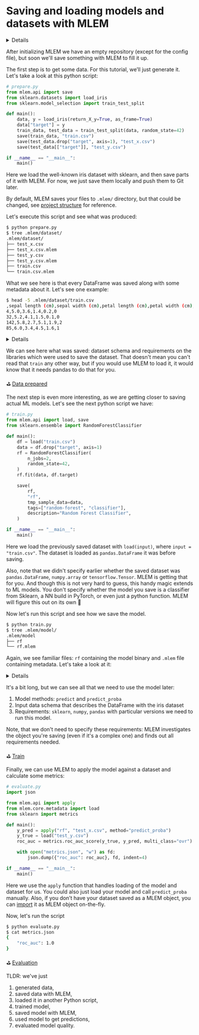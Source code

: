 # Saving and loading models and datasets with MLEM

<details>
### 🧳 Requirements
`pip install mlem scikit-learn pandas`
</details>

After initializing MLEM we have an empty repository (except for the config file), but soon we'll save something with MLEM to fill it up.

The first step is to get some data. For this tutorial, we’ll just generate it. Let's take a look at this python script:

```python
# prepare.py
from mlem.api import save
from sklearn.datasets import load_iris
from sklearn.model_selection import train_test_split

def main():
    data, y = load_iris(return_X_y=True, as_frame=True)
    data["target"] = y
    train_data, test_data = train_test_split(data, random_state=42)
    save(train_data, "train.csv")
    save(test_data.drop("target", axis=1), "test_x.csv")
    save(test_data[["target"]], "test_y.csv")

if __name__ == "__main__":
    main()
```

Here we load the well-known iris dataset with sklearn, and then save parts of it with MLEM. For now, we just save them locally and push them to Git later. 

By default, MLEM saves your files to `.mlem/` directory, but that could be changed, see [project structure](https://todo) for reference.

Let's execute this script and see what was produced:

```bash
$ python prepare.py
$ tree .mlem/dataset/
.mlem/dataset/
├── test_x.csv
├── test_x.csv.mlem
├── test_y.csv
├── test_y.csv.mlem
├── train.csv
└── train.csv.mlem
```

What we see here is that every DataFrame was saved along with some metadata about it. Let's see one example:

```bash
$ head -5 .mlem/dataset/train.csv
,sepal length (cm),sepal width (cm),petal length (cm),petal width (cm),target
4,5.0,3.6,1.4,0.2,0
32,5.2,4.1,1.5,0.1,0
142,5.8,2.7,5.1,1.9,2
85,6.0,3.4,4.5,1.6,1
```

<details>
### `$ cat .mlem/dataset/train.csv.mlem`
    
```yaml
artifacts:
  data:
    hash: add43029d2b464d0884a7d3105ef0652
    size: 2459
    uri: train.csv
object_type: dataset
reader:
  dataset_type:
    columns:
    - ''
    - sepal length (cm)
    - sepal width (cm)
    - petal length (cm)
    - petal width (cm)
    - target
    dtypes:
    - int64
    - float64
    - float64
    - float64
    - float64
    - int64
    index_cols:
    - ''
    type: dataframe
  format: csv
  type: pandas
requirements:
- module: pandas
  version: 1.4.2
```
</details>

We can see here what was saved: dataset schema and requirements on the libraries which were used to save the dataset. That doesn't mean you can't read that `train` any other way, but if you would use MLEM to load it, it would know that it needs pandas to do that for you.

⛳ [Data prepared](https://github.com/iterative/example-mlem-get-started/tree/2-prepare)

The next step is even more interesting, as we are getting closer to saving actual ML models. Let's see the next python script we have:

```python
# train.py
from mlem.api import load, save
from sklearn.ensemble import RandomForestClassifier

def main():
    df = load("train.csv")
    data = df.drop("target", axis=1)
    rf = RandomForestClassifier(
        n_jobs=2,
        random_state=42,
    )
    rf.fit(data, df.target)

    save(
        rf,
        "rf",
        tmp_sample_data=data,
        tags=["random-forest", "classifier"],
        description="Random Forest Classifier",
    )

if __name__ == "__main__":
    main()
```

Here we load the previously saved dataset with `load(input)`, where `input = "train.csv"`. The dataset is loaded as `pandas.DataFrame` it was before saving.

Also, note that we didn't specify earlier whether the saved dataset was `pandas.DataFrame`, `numpy.array` or `tensorflow.Tensor`. MLEM is getting that for you. And though this is not very hard to guess, this handy magic extends to ML models. You don't specify whether the model you save is a classifier from Sklearn, a NN build in PyTorch, or even just a python function. MLEM will figure this out on its own 👋

Now let's run this script and see how we save the model.

```bash
$ python train.py
$ tree .mlem/model/
.mlem/model
├── rf
└── rf.mlem
```

Again, we see familiar files: `rf` containing the model binary and `.mlem` file containing metadata. Let's take a look at it:

<details>
### `$ cat .mlem/model/rf.mlem`
    
```yaml
artifacts:
  data:
    hash: 59440b4398b8d45d8ad64d8d407cfdf9
    size: 993
    uri: logreg
model_type:
  methods:
    predict:
      args:
      - name: data
        type_:
          columns:
          - ''
          - sepal length (cm)
          - sepal width (cm)
          - petal length (cm)
          - petal width (cm)
          dtypes:
          - int64
          - float64
          - float64
          - float64
          - float64
          index_cols:
          - ''
          type: dataframe
      name: predict
      returns:
        dtype: int64
        shape:
        - null
        type: ndarray
    predict_proba:
      args:
      - name: data
        type_:
          columns:
          - ''
          - sepal length (cm)
          - sepal width (cm)
          - petal length (cm)
          - petal width (cm)
          dtypes:
          - int64
          - float64
          - float64
          - float64
          - float64
          index_cols:
          - ''
          type: dataframe
      name: predict_proba
      returns:
        dtype: float64
        shape:
        - null
        - 3
        type: ndarray
    sklearn_predict:
      args:
      - name: X
        type_:
          columns:
          - ''
          - sepal length (cm)
          - sepal width (cm)
          - petal length (cm)
          - petal width (cm)
          dtypes:
          - int64
          - float64
          - float64
          - float64
          - float64
          index_cols:
          - ''
          type: dataframe
      name: predict
      returns:
        dtype: int64
        shape:
        - null
        type: ndarray
    sklearn_predict_proba:
      args:
      - name: X
        type_:
          columns:
          - ''
          - sepal length (cm)
          - sepal width (cm)
          - petal length (cm)
          - petal width (cm)
          dtypes:
          - int64
          - float64
          - float64
          - float64
          - float64
          index_cols:
          - ''
          type: dataframe
      name: predict_proba
      returns:
        dtype: float64
        shape:
        - null
        - 3
        type: ndarray
  type: sklearn
object_type: model
requirements:
- module: sklearn
  version: 1.0.2
- module: pandas
  version: 1.4.1
- module: numpy
  version: 1.22.3
```
</details>

It's a bit long, but we can see all that we need to use the model later:

1. Model methods: `predict` and `predict_proba`
2. Input data schema that describes the DataFrame with the iris dataset
3. Requirements: `sklearn`, `numpy`, `pandas` with particular versions we need to run this model.

Note, that we don't need to specify these requirements: MLEM investigates the object you're saving (even if it's a complex one) and finds out all requirements needed.

⛳ [Train](https://github.com/iterative/example-mlem-get-started/tree/3-train)

Finally, we can use MLEM to apply the model against a dataset and calculate some metrics:

```python
# evaluate.py
import json

from mlem.api import apply
from mlem.core.metadata import load
from sklearn import metrics

def main():
    y_pred = apply("rf", "test_x.csv", method="predict_proba")
    y_true = load("test_y.csv")
    roc_auc = metrics.roc_auc_score(y_true, y_pred, multi_class="ovr")

    with open("metrics.json", "w") as fd:
        json.dump({"roc_auc": roc_auc}, fd, indent=4)

if __name__ == "__main__":
    main()
```

Here we use the `apply` function that handles loading of the model and dataset for us. You could also just load your model and call `predict_proba` manually. Also, if you don’t have your dataset saved as a MLEM object, you can [import](https://todo) it as MLEM object on-the-fly.

Now, let's run the script

```bash
$ python evaluate.py
$ cat metrics.json
{
    "roc_auc": 1.0
}
```

⛳ [Evaluation](https://github.com/iterative/example-mlem-get-started/tree/4-eval)

TLDR: we've just

1. generated data, 
2. saved data with MLEM, 
3. loaded it in another Python script, 
4. trained model, 
5. saved model with MLEM,
6. used model to get predictions,
7. evaluated model quality.

